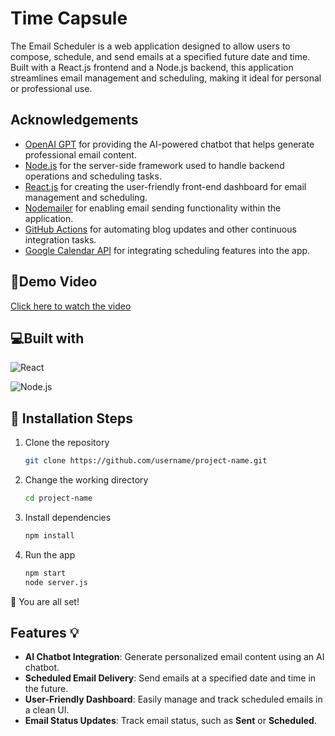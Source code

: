 
# Time Capsule

The Email Scheduler is a web application designed to allow users to compose, schedule, and send emails at a specified future date and time. Built with a React.js frontend and a Node.js backend, this application streamlines email management and scheduling, making it ideal for personal or professional use.


## Acknowledgements

- [OpenAI GPT](https://openai.com/) for providing the AI-powered chatbot that helps generate professional email content.
- [Node.js](https://nodejs.org/) for the server-side framework used to handle backend operations and scheduling tasks.
- [React.js](https://reactjs.org/) for creating the user-friendly front-end dashboard for email management and scheduling.
- [Nodemailer](https://nodemailer.com/) for enabling email sending functionality within the application.
- [GitHub Actions](https://github.com/features/actions) for automating blog updates and other continuous integration tasks.
- [Google Calendar API](https://developers.google.com/calendar) for integrating scheduling features into the app.



## 🎥Demo Video 
[Click here to watch the video](https://drive.google.com/file/d/1MiSZxm5C-TYrViXvvbGSdudNQJ2MTbv3/view?usp=sharing)





## 💻Built with


![React](https://img.shields.io/badge/React-20232A?style=for-the-badge&logo=react&logoColor=61DAFB)  

![Node.js](https://img.shields.io/badge/Node.js-339933?style=for-the-badge&logo=node.js&logoColor=white)

## 🚀 Installation Steps

1. Clone the repository
   ```bash
   git clone https://github.com/username/project-name.git

2. Change the working directory
    ```bash
    cd project-name

3. Install dependencies
    ```bash
    npm install

4. Run the app
    ```bash
    npm start
    node server.js

🌟 You are all set!

## Features 💡

- **AI Chatbot Integration**: Generate personalized email content using an AI chatbot.
- **Scheduled Email Delivery**: Send emails at a specified date and time in the future.
- **User-Friendly Dashboard**: Easily manage and track scheduled emails in a clean UI.
- **Email Status Updates**: Track email status, such as **Sent** or **Scheduled**.
